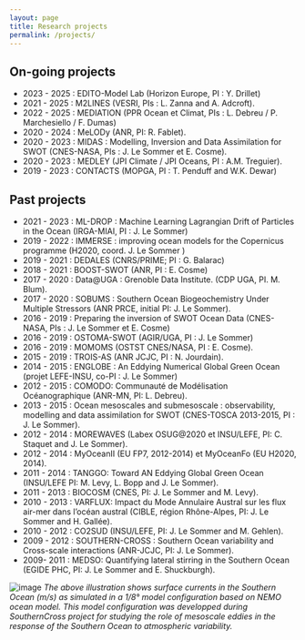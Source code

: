 ```yaml
---
layout: page
title: Research projects
permalink: /projects/
---
```


## On-going projects
 - 2023 - 2025 : EDITO-Model Lab (Horizon Europe, PI : Y. Drillet) 
 - 2021 - 2025 : M2LINES (VESRI, PIs : L. Zanna and A. Adcroft).
 - 2022 - 2025 : MEDIATION (PPR Ocean et Climat, PIs : L. Debreu / P. Marchesiello / F. Dumas) 
 - 2020 - 2024 : MeLODy (ANR, PI: R. Fablet).
 - 2020 - 2023 : MIDAS : Modelling, Inversion and Data Assimilation for SWOT (CNES-NASA, PIs : J. Le Sommer et E. Cosme).
 - 2020 - 2023 : MEDLEY (JPI Climate / JPI Oceans, PI : A.M. Treguier).
 - 2019 - 2023 : CONTACTS (MOPGA, PI : T. Penduff and W.K. Dewar)

## Past projects
 - 2021 - 2023 : ML-DROP : Machine Learning Lagrangian Drift of Particles in the Ocean (IRGA-MIAI, PI : J. Le Sommer)
 - 2019 - 2022 : IMMERSE : improving ocean models for the Copernicus programme (H2020, coord. J. Le Sommer )
 - 2019 - 2021 : DEDALES (CNRS/PRIME; PI : G. Balarac)
 - 2018 - 2021 : BOOST-SWOT (ANR, PI : E. Cosme)
 - 2017 - 2020 : Data@UGA : Grenoble Data Institute. (CDP UGA, PI. M. Blum).
 - 2017 - 2020 : SOBUMS : Southern Ocean Biogeochemistry Under Multiple Stressors (ANR PRCE, initial PI: J. Le Sommer).
 - 2016 - 2019 : Preparing the inversion of SWOT Ocean Data (CNES-NASA, PIs : J. Le Sommer et E. Cosme)
 - 2016 - 2019 : OSTOMA-SWOT (AGIR/UGA, PI : J. Le Sommer)
 - 2016 - 2019 : MOMOMS (OSTST CNES/NASA, PI : E. Cosme).
 - 2015 - 2019 : TROIS-AS (ANR JCJC, PI : N. Jourdain).
 - 2014 - 2015 : ENGLOBE : An Eddying Numerical Global Green Ocean (projet LEFE-INSU, co-PI : J. Le Sommer)
 - 2012 - 2015 : COMODO: Communauté de Modélisation Océanographique (ANR-MN, PI: L. Debreu). 
 - 2013 - 2015 : Ocean mesoscales and submesoscale : observability, modelling and data assimilation for SWOT (CNES-TOSCA 2013-2015, PI : J. Le Sommer).
 - 2012 - 2014 : MOREWAVES (Labex OSUG@2020 et INSU/LEFE, PI: C. Staquet and J. Le Sommer). 
 - 2012 - 2014 : MyOceanII (EU FP7, 2012-2014) et MyOceanFo (EU H2020, 2014).
 - 2011 - 2014 : TANGGO: Toward AN Eddying Global Green Ocean (INSU/LEFE PI: M. Levy, L. Bopp and J. Le Sommer). 
 - 2011 - 2013 : BIOCOSM (CNES, PI: J. Le Sommer and M. Levy).
 - 2010 - 2013 : VARFLUX: Impact du Mode Annulaire Austral sur les flux air-mer dans l’océan austral (CIBLE, région Rhône-Alpes, PI: J. Le Sommer and H. Gallée).
 - 2010 - 2012 : CO2SUD (INSU/LEFE, PI: J. Le Sommer and M. Gehlen).
 - 2009 - 2012 : SOUTHERN-CROSS : Southern Ocean variability and Cross-scale interactions (ANR-JCJC, PI: J. Le Sommer).
 - 2009- 2011 : MEDSO: Quantifying lateral stirring in the Southern Ocean (EGIDE PHC, PI: J. Le Sommer and E. Shuckburgh).

![image]({{site.baseurl}}/img/PERIANT8.png "Southern Ocean surface currents")
*The above illustration shows surface currents in the Southern Ocean (m/s) as simulated in a 1/8° model configuration based on NEMO ocean model. This model configuration was developped during SouthernCross project for studying the role of mesoscale eddies in the response of the Southern Ocean to atmospheric variability.* 
